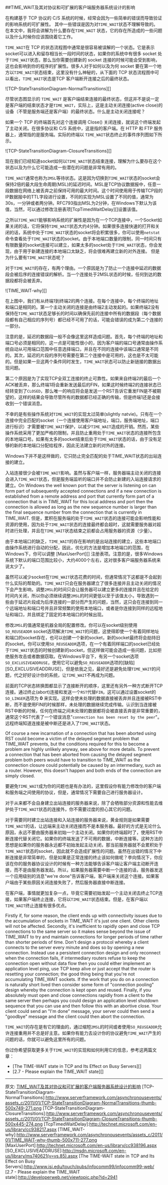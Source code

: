 ##TIME_WAIT及其对协议和可扩展的客户端服务器系统设计的影响

在构建基于 TCP 协议的 C/S 系统的时候，经常会因为一些简单的错误而导致验证的影响系统的可扩展性。 其中一些错误是因为对`TIME_WAIT`状态不理解导致的。 在本文中，我将会讲解为什么要存在`TIME_WAIT` 状态，它的存在所造成的一些问题以及什么时候你应该围绕着它工作。

`TIME_WAIT`在 TCP 的状态流程图中通常是很容易被误解的一个状态。它是表示socket可以进入和留存相当长一段时间的状态，如果你的系统中有很多 socket 处于`TIME_WAIT`状态，那么当你需要创建新的 socket 连接的时候可能会受到影响，这也会影响到你的程序的扩展性。很多人对于如何以及为何 socket 要在第一个地方以`TIME_WAIT`状态结束，这里没有什么神秘的，从下面的 TCP 状态流程图中可以看出，`TIME_WAIT`状态是TCP 客户端断开连接之后的最终状态。

![TCP-StateTransitionDiagram-NormalTransitions][]

尽管状态图显示的 `TIME_WAIT` 是客户端结束连接的最终状态，但这并不是说一定是客户端的结束状态才是`TIME_WAIT`，实际上，这是主动关闭连接(active close)的设备（不管是服务端还是客户端）的最终状态。什么是主动关闭连接呢？

如果一个 TCP 的终端首先对这个连接调用 Close() 关闭连接，就说这个终端发起了主动关闭。在很多协议和 C/S 系统中，这是指的客户端。在 HTTP 和 FTP 服务器上，通常指的是服务端。实际的终端以 `TIME_WAIT`状态终止的事件序列图如下所示。

![TCP-StateTransitionDiagram-ClosureTransitions][]

现在我们已经知道socket如何以`TIME_WAIT`状态结束连接，理解为什么要存在这个状态以及为什么它可能造成一些潜在的问题是非常有用的。

`TIME_WAIT`通常也称为`2MSL`等待状态。这是因为切换到`TIME_WAIT`状态的socket会保持2倍的最大段生命周期(MSL)的延迟时间。MSL是TCP协议数据报中，任意一段数据在网络上被丢弃之前保持可用的最大时间。这个时间使用用于传输TCP段的IP数据报中的TTL字段进行设置，不同的实现为MSL设置了不同的值，通常为30s，一分钟或者两分钟。RFC793指出MSL为2分钟，在Windows下默认为该值，当然，可以通过修改注册表项[TcpTimedWaitDelay][]设置该值。

之所以`TIME_WAIT`能够影响系统的扩展性是因为在一个TCP连接中，一个Socket如果关闭的话，它将保持`TIME_WAIT`状态大约4分钟。如果很多连接快速的打开和关闭的话，系统中处于`TIME_WAIT`状态的socket将会积累很多，你可以使用`netstat`命令查看处于`TIME_WAIT`状态的socket。由于本地端口数量的限制，同一时间只有有限数量的socket连接可以建立，如果太多的socket处于`TIME_WAIT`状态，你会发现，由于用于新建连接的本地端口太缺乏，将会很难再建立新的对外连接。 但是为什么要有`TIME_WAIT`状态呢？

对于`TIME_WAIT`的存在，有两个理由。一个原因是为了防止一个连接中延迟的数据段会被后序的连接错误的解析。当一个连接处于2MSL状态的时候，任何到达的数据段都将会被丢弃。

![TIME_WAIT-why][]

在上图中，我们有从终端1到终端2的两个连接。在每个连接中，每个终端的地址和端口是相同的。第一个主动关闭的连接是由终端2主动发起的。如果终端2没有保持在`TIME_WAIT`状态足够长的时间以确保先前的连接中所有的数据段（每个数据段都有自己相应的序列号）都已经不可用了的话，可能会错误的成为第二个连接的一部分。

注意的是，延迟的数据段一般不会像这里这样造成问题。首先，每个终端的地址和端口号必须是相同的，这一点是可能性很小的，因为客户端的端口号通常由操作系统自动从可用端口范围中任意选择端口，并且在不同的连接中该端口通常是不同的。其次，延迟的片段的序列号需要在第二个连接中是可用的，这也是不太可能的。但是如果一旦这两个条件同时发生，`TIME_WAIT`状态可以防止新链接的数据出现问题。

第二个原因是为了实现TCP全双工连接的终止可靠性。如果来自终端2的最后一个ACK被丢弃，那么终端1将会重新发送最后的FIN，如果这时候终端2的连接状态已经转变到了`CLOSED`，那么唯一的响应将会是发送一个RST告诉它重发FIN是不被期望的，这样的结果会导致尽管所有的数据都已经正确的传输，但是终端1还是会接收到一个错误消息。

不幸的是有些操作系统对`TIME_WAIT`的实现太过简单(slightly natvie)。只有在一个连接中完全匹配的socket（一个连接使用客户端地址，端口，服务端地址，端口进行标识）才需要被`TIME_WAIT`保护，以减少`TIME_WAIT`造成的开销。然而，某些操作系统采用了更加严格的限制，并且防止重用处于`TIME_WAIT`状态的连接所包含的本地端口号。如果有太多的socket结束后处于`TIME_WAIT`状态的话，由于没有足够的新的本地端口分配给程序，因此无法建立新的对外的连接。

Windows下并不是这样做的，它只防止完全匹配的处于TIME_WAIT状态的出站连接的建立。

入站连接很少会被`TIME_WAIT`影响。虽然与客户端一样，服务器端主动关闭的连接会进入`TIME_WAIT`状态，但是服务端监听的端口并不会防止新建的入站连接请求的建立。On Windows the well known port that the server is listening on can form part of subsequently accepted connections and if a new connection is established from a remote address and port that currently form part of a connection that is in TIME_WAIT for this local address and port then the connection is allowed as long as the new sequence number is larger than the final sequence number from the connection that is currently in TIME_WAIT. 但是，累积在服务端的处于`TIME_WAIT`状态的连接可能会影响性能和资源的使用，因为处于`TIME_WAIT`状态的连接最终都会超时，这就需要服务器对超时进行处理，并且在`TIME_WAIT`状态结束之前都会占用服务器的资源（少量）。

由于本地端口的缺乏，`TIME_WAIT`的存在影响的是出站连接的建立，这些本地端口由操作系统进行自动的分配，因此，优化的方法是增加本地端口的范围，在Windows下，你可以调整 [MaxUserPort][] 注册表项。注意的是，很多Windows系统下默认的端口范围比较小，大约4000个左右，这对很多客户端服务器系统来说太少了。

虽然可以减少socket在`TIME_WAIT`状态花费的时间，但通常情况下这都是不会起到什么实际的帮助的。`TIME_WAIT`只会在服务器建立了很多连接并且主动关闭的情况下会产生影响，调整`2MSL`的时间只会让服务器可以建立更多的连接并且在给定的时间内关闭，所以你必须继续调整`2MSL`的时间更低以至于该值太小，导致遇到一些由于延迟片段成为后序连接的一部分而产生的问题，当然，这只会在连接到同一个远端地址和端口号并且非常频繁的使用本地端口，或者是你连接到同样的远程地址和端口，并且绑定了固定的本地端口的时候出现。

修改`2MSL`的值通常是机器全局的配置修改。你可以在socket级别使用`SO_REUSEADDR` socket选项解决`TIME_WAIT`的问题，这使得即使一个有着同样地址和端口的socket存在，也可以创建一个新的socket，新的socket最终将会劫持旧的socket。你可以使用`SO_REUSEADDR`选项，在一个有着同样端口的socket已经处于`TIME_WAIT`状态的时候创建新的socket，但这样做可能会造成一些问题，比如拒绝服务攻击或者数据窃取。在Windows平台下，有另一个socket选项`SO_EXCLUSIVEADDRUSE`，使用它可以避免`SO_REUSEADDR`选项的[缺陷][SO_EXCLUSIVEADDRUSE]，但是依我之见，最好还是避免处理`TIME_WAIT`的问题，代之好好设计你的系统，让`TIME_WAIT`不再成为问题。

前面的TCP状态转换图都显示了连接断开的顺序，这里还有另外一种方式断开TCP连接。通过终止(abort)连接和发送一个`RST`代替`FIN`，这可以通过设置socket的`SO_LINGER`选项为 **0** 来实现。这样会使未处理的数据直接被丢弃并且连接被RST中断，而不是使用FIN的时候那样，未处理的数据继续完成传输。认识到当连接被RST中断的时候，任何在终端之间未处理的数据都将会被直接丢弃是非常重要的，通常这个RST代表了一个错误消息"`connection has been reset by the peer`"。远程终端知道连接是被中断还是进入了`TIME_WAIT`状态。

Of course a new incarnation of a connection that has been aborted using RST could become a victim of the delayed segment problem that TIME_WAIT prevents, but the conditions required for this to become a problem are highly unlikely anyway, see above for more details. To prevent a connection that has been aborted from causing the delayed segment problem both peers would have to transition to TIME_WAIT as the connection closure could potentially be caused by an intermediary, such as a router. However, this doesn't happen and both ends of the connection are simply closed.

要避免`TIME_WAIT`成为你的问题也是有办法的，这里假设你有能力修改你的客户端和服务端之间使用的协议，但是，通常情况下需要自己进行服务器设计。

对于从来都不会自身建立出站连接的服务器来说，除了会牺牲部分资源和性能去维护处于`TIME_WAIT`状态的连接外，你不需要过度的担心其它的问题。

对于需要同时建立出站连接和入站连接的服务器来说，黄金规则是如果需要`TIME_WAIT`的话，让远端来主动关闭连接而不是本服务器。最好的方式是无论什么原因，永远不要由服务器来初始一个主动关闭。如果你的终端超时了，使用RST中断连接代替关闭它。如果你的终端发送了不可用的数据，中断连接等。这种方法的思想是如果你的服务器永远都不初始发起主动关闭，那当前服务器就不会累积处于`TIME_WAIT`状态的socket，因此就不会造成扩展性的问题。虽然在出错的情况下中断连接是非常简单的，但是如果是正常连接的终止该如何做呢？李向情况下，你应该在你的服务器协议设计的时候有一种方法能够告诉客户端让客户端主动断开连接，而不是由服务器发起。所以，如果服务器需要中断一个连接的话，服务器发送一个应用级别的消息"we're done"告诉客户端，客户端来关闭这个连接。如果客户端由于某些原因关闭连接失败了，然后服务器直接中断连接。

在客户端，事情就更加复杂一点，毕竟它需要初始发起一个主动关闭去终止TCP连接，如果客户端终止连接，它将以`TIME_WAIT`状态结束。但是，在客户端以`TIME_WAIT`终止连接有很多优点。

Firstly if, for some reason, the client ends up with connectivity issues due to the accumulation of sockets in TIME_WAIT it's just one client. Other clients will not be affected. Secondly, it's inefficient to rapidly open and close TCP connections to the same server so it makes sense beyond the issue of TIME_WAIT to try and maintain connections for longer periods of time rather than shorter periods of time. Don't design a protocol whereby a client connects to the server every minute and does so by opening a new connection. Instead use a persistent connection design and only reconnect when the connection fails, if intermediary routers refuse to keep the connection open without data flow then you could either implement an application level ping, use TCP keep alive or just accept that the router is resetting your connection; the good thing being that you're not accumulating TIME_WAIT sockets. If the work that you do on a connection is naturally short lived then consider some form of "connection pooling" design whereby the connection is kept open and reused. Finally, if you absolutely must open and close connections rapidly from a client to the same server then perhaps you could design an application level shutdown sequence that you can use and then follow this with an abortive close. Your client could send an "I'm done" message, your server could then send a "goodbye" message and the client could then abort the connection.

`TIME_WAIT`的存在是有它的理由的，通过缩短`2MSL`的时间或者使用`SO_REUSEADDR`允许连接重用并不总是好主意。如果你有能力去设计你的协议避免`TIME_WAIT`产生的问题的话，你就可以避免这里所有的问题。

你过你希望获取更多关于`TIME_WAIT`的实现和如何利用它的信息，参考这两篇文章：

- [The TIME-WAIT state in TCP and Its Effect on Busy Servers][]
- [2.7 - Please explain the TIME_WAIT state][]


-----------
原文: [TIME_WAIT及其对协议和可扩展的客户端服务器系统设计的影响](http://www.serverframework.com/asynchronousevents/2011/01/time-wait-and-its-design-implications-for-protocols-and-scalable-servers.html)
[TCP-StateTransitionDiagram-NormalTransitions]:http://www.serverframework.com/asynchronousevents/assets_c/2011/01/TCP-StateTransitionDiagram-NormalTransitions-thumb-500x749-271.png
[TCP-StateTransitionDiagram-ClosureTransitions]:http://www.serverframework.com/asynchronousevents/assets_c/2011/01/TCP-StateTransitionDiagram-ClosureTransitions-thumb-500x445-274.png
[TcpTimedWaitDelay]:http://technet.microsoft.com/en-us/library/cc938217.aspx
[TIME_WAIT-why]:http://www.serverframework.com/asynchronousevents/assets_c/2011/01/TIME_WAIT-why-thumb-500x711-277.png
[MaxUserPort]:http://technet.microsoft.com/en-us/library/cc938196.aspx
[SO_EXCLUSIVEADDRUSE]:http://msdn.microsoft.com/en-us/library/ms740621(v=vs.85).aspx
[The TIME-WAIT state in TCP and Its Effect on Busy Servers]:http://www.isi.edu/touch/pubs/infocomm99/infocomm99-web/
[2.7 - Please explain the TIME_WAIT state]:http://developerweb.net/viewtopic.php?id=2941